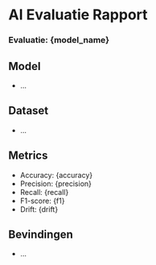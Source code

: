 # AI Evaluatie Rapport

### Evaluatie: {model_name}

## Model
- ...

## Dataset
- ...

## Metrics
- Accuracy: {accuracy}
- Precision: {precision}
- Recall: {recall}
- F1-score: {f1}
- Drift: {drift}

## Bevindingen
- ...
